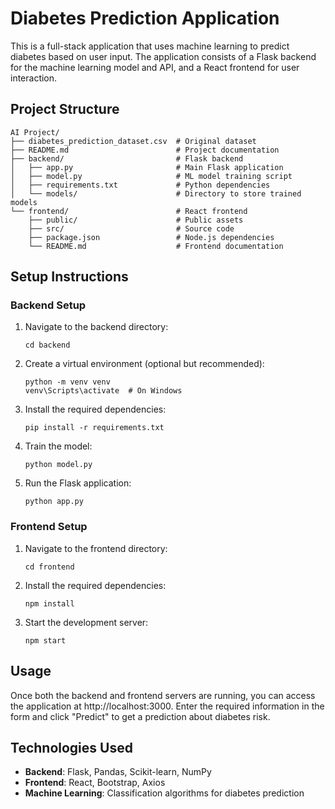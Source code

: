 # Diabetes Prediction Application

This is a full-stack application that uses machine learning to predict diabetes based on user input. The application consists of a Flask backend for the machine learning model and API, and a React frontend for user interaction.

## Project Structure

```
AI Project/
├── diabetes_prediction_dataset.csv  # Original dataset
├── README.md                        # Project documentation
├── backend/                         # Flask backend
│   ├── app.py                       # Main Flask application
│   ├── model.py                     # ML model training script
│   ├── requirements.txt             # Python dependencies
│   └── models/                      # Directory to store trained models
└── frontend/                        # React frontend
    ├── public/                      # Public assets
    ├── src/                         # Source code
    ├── package.json                 # Node.js dependencies
    └── README.md                    # Frontend documentation
```

## Setup Instructions

### Backend Setup

1. Navigate to the backend directory:
   ```
   cd backend
   ```

2. Create a virtual environment (optional but recommended):
   ```
   python -m venv venv
   venv\Scripts\activate  # On Windows
   ```

3. Install the required dependencies:
   ```
   pip install -r requirements.txt
   ```

4. Train the model:
   ```
   python model.py
   ```

5. Run the Flask application:
   ```
   python app.py
   ```

### Frontend Setup

1. Navigate to the frontend directory:
   ```
   cd frontend
   ```

2. Install the required dependencies:
   ```
   npm install
   ```

3. Start the development server:
   ```
   npm start
   ```

## Usage

Once both the backend and frontend servers are running, you can access the application at http://localhost:3000. Enter the required information in the form and click "Predict" to get a prediction about diabetes risk.

## Technologies Used

- **Backend**: Flask, Pandas, Scikit-learn, NumPy
- **Frontend**: React, Bootstrap, Axios
- **Machine Learning**: Classification algorithms for diabetes prediction